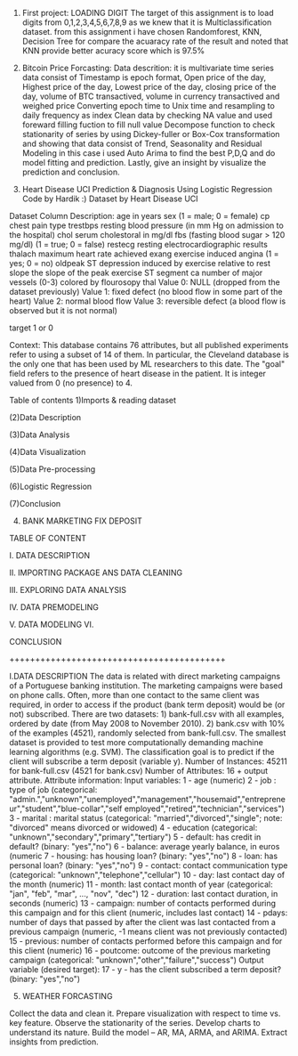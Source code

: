 1. First project: LOADING DIGIT 
The target of this assignment is to load digits from 0,1,2,3,4,5,6,7,8,9 as we knew that it is Multiclassification dataset.
from this assignment i have chosen Randomforest, KNN, Decision Tree for compare the acuaracy rate of the result and noted that KNN provide better acuracy score which is 97.5%

2. Bitcoin Price Forcasting:
Data descrition:  it is multivariate time series data consist of Timestamp is epoch format, Open price of the day, Highest price of the day, Lowest price of the day, closing price of the day, volume of BTC transactived, volume in currency transactived and weighed price
Converting epoch time to Unix time and resampling to daily frequency as index
Clean data by checking NA value and used foreward filling fuction to fill null value
Decompose function to check stationarity of series by using Dickey-fuller or Box-Cox transformation and showing that data consist of Trend, Seasonality and Residual  
Modeling in this case i used Auto Arima to find the best P,D,Q and do model fitting and prediction.
Lastly, give an insight by visualize the prediction and conclusion.

4. Heart Disease UCI Prediction & Diagnosis
Using Logistic Regression Code by Hardik :) Dataset by Heart Disease UCI

Dataset Column Description: age in years sex (1 = male; 0 = female) cp chest pain type trestbps resting blood pressure (in mm Hg on admission to the hospital) chol serum cholestoral in mg/dl fbs (fasting blood sugar > 120 mg/dl) (1 = true; 0 = false) restecg resting electrocardiographic results thalach maximum heart rate achieved exang exercise induced angina (1 = yes; 0 = no) oldpeak ST depression induced by exercise relative to rest slope the slope of the peak exercise ST segment ca number of major vessels (0-3) colored by flourosopy thal Value 0: NULL (dropped from the dataset previously) Value 1: fixed defect (no blood flow in some part of the heart) Value 2: normal blood flow Value 3: reversible defect (a blood flow is observed but it is not normal)

target 1 or 0

Context: This database contains 76 attributes, but all published experiments refer to using a subset of 14 of them. In particular, the Cleveland database is the only one that has been used by ML researchers to this date. The "goal" field refers to the presence of heart disease in the patient. It is integer valued from 0 (no presence) to 4.

Table of contents
1)Imports & reading dataset

(2)Data Description

(3)Data Analysis

(4)Data Visualization

(5)Data Pre-processing

(6)Logistic Regression

(7)Conclusion

4. BANK MARKETING FIX DEPOSIT
   
TABLE OF CONTENT

I. DATA DESCRIPTION 

II. IMPORTING PACKAGE ANS DATA CLEANING 

III. EXPLORING DATA ANALYSIS 

IV. DATA PREMODELING 

V. DATA MODELING VI. 

CONCLUSION 

++++++++++++++++++++++++++++++++++++++++++ 

I.DATA DESCRIPTION The data is related with direct marketing campaigns of a Portuguese banking institution. The marketing campaigns were based on phone calls. Often, more than one contact to the same client was required, in order to access if the product (bank term deposit) would be (or not) subscribed. There are two datasets: 1) bank-full.csv with all examples, ordered by date (from May 2008 to November 2010). 2) bank.csv with 10% of the examples (4521), randomly selected from bank-full.csv. The smallest dataset is provided to test more computationally demanding machine learning algorithms (e.g. SVM). The classification goal is to predict if the client will subscribe a term deposit (variable y). Number of Instances: 45211 for bank-full.csv (4521 for bank.csv) Number of Attributes: 16 + output attribute. Attribute information: Input variables: 1 - age (numeric) 2 - job : type of job (categorical: "admin.","unknown","unemployed","management","housemaid","entrepreneur","student","blue-collar","self employed","retired","technician","services") 3 - marital : marital status (categorical: "married","divorced","single"; note: "divorced" means divorced or widowed) 4 - education (categorical: "unknown","secondary","primary","tertiary") 5 - default: has credit in default? (binary: "yes","no") 6 - balance: average yearly balance, in euros (numeric 7 - housing: has housing loan? (binary: "yes","no") 8 - loan: has personal loan? (binary: "yes","no") 9 - contact: contact communication type (categorical: "unknown","telephone","cellular") 10 - day: last contact day of the month (numeric) 11 - month: last contact month of year (categorical: "jan", "feb", "mar", ..., "nov", "dec") 12 - duration: last contact duration, in seconds (numeric) 13 - campaign: number of contacts performed during this campaign and for this client (numeric, includes last contact) 14 - pdays: number of days that passed by after the client was last contacted from a previous campaign (numeric, -1 means client was not previously contacted) 15 - previous: number of contacts performed before this campaign and for this client (numeric) 16 - poutcome: outcome of the previous marketing campaign (categorical: "unknown","other","failure","success") Output variable (desired target): 17 - y - has the client subscribed a term deposit? (binary: "yes","no")

5. WEATHER FORCASTING

Collect the data and clean it.
Prepare visualization with respect to time vs. key feature.
Observe the stationarity of the series.
Develop charts to understand its nature.
Build the model – AR, MA, ARMA, and ARIMA.
Extract insights from prediction.
